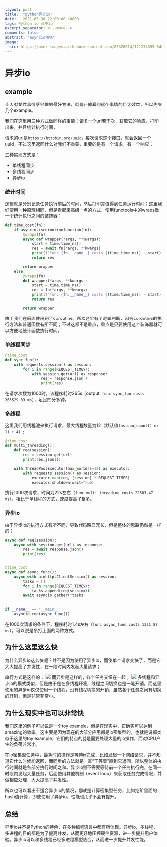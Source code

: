 ```yaml
---
layout: post
title:  "python异步io"
date:   2021-05-30 22:00:00 +0800
tags: Python io 异步io
excerpt_separator: <!--more-->
comments: false
abstract: "asyncio模块"
image:
  src: https://user-images.githubusercontent.com/85326814/121234395-3d275600-c8c6-11eb-9a30-1a6fff2a30b6.jpeg
---
```


# 异步io

## example

让人对某件事情感兴趣的最好方法，就是让他看到这个事情的巨大效益，所以先来几个example。

我们在这里用三种方式做同样的事情：请求一个url若干次，获取它的响应，打印出来，并且统计执行时间，

请求的url是`https://httpbin.org/uuid`，每次请求这个接口，就会返回一个uuid，不过这里返回什么对我们不重要，重要的是有一个请求，有一个响应；


三种实现方式是：

- 单线程同步
- 多线程同步
- 异步io

### 统计时间
逻辑就是分别记录任务执行前后的时间，然后打印差值得到任务运行时间；这里我们使用一种原理相同，但是看起来高级一点的方式，使用functools中的wraps做一个统计执行之间的装饰器：
```python
def time_cost(fn):
    if asyncio.iscoroutinefunction(fn):
        @wraps(fn)
        async def wrapper(*args, **kwargs):
            start = time.time_ns()
            res = await fn(*args, **kwargs)
            print(f'func {fn.__name__} costs {(time.time_ns() - start) / 1e6:.2f} ms')
            return res

        return wrapper
    else:
        @wraps(fn)
        def wrapper(*args, **kwargs):
            start = time.time_ns()
            res = fn(*args, **kwargs)
            print(f'func {fn.__name__} costs {(time.time_ns() - start) / 1e6:.2f} ms')
            return res

        return wrapper
```
由于我们在后面使用到了coroutine，所以这里有个逻辑判断，因为coroutine的执行方法和普通函数有所不同；不过这都不是重点，重点是只要使用这个装饰器就可以方便地统计函数执行时间。
### 单线程同步

```python
@time_cost
def sync_fun():
    with requests.session() as session:
        for i in range(REQUEST_TIMES):
            with session.get(url) as response:
                res = response.json()
                print(res)
```
在请求次数为1000时，该程序耗时265s（output: `func sync_fun costs 265529.33 ms`），足足四分多钟。

### 多线程
这里我们用线程池来执行请求，最大线程数量为12（默认值`(os.cpu_count() or 1) + 4`）;
```python
@time_cost
def multi_threading():
    def req(session):
        res = session.get(url)
        print(res.json())

    with ThreadPoolExecutor(max_workers=12) as executor:
        with requests.session() as session:
            executor.map(req, [session] * REQUEST_TIMES)
            executor.shutdown(wait=True)
```
执行1000次请求，时间为22s左右（`func multi_threading costs 22583.47 ms`），相比于单线程的方式，速度提高了很多。

### 异步io
由于异步io的执行方式有所不同，导致代码略显冗长，但是整体的思路仍然是一样的；
```python
async def req(session):
    async with session.get(url) as response:
        res = await response.json()
        print(res)


@time_cost
async def async_func():
    async with aiohttp.ClientSession() as session:
        tasks = []
        for i in range(REQUEST_TIMES):
            tasks.append(req(session))
        await asyncio.gather(*tasks)
        
        
if __name__ == '__main__':
    asyncio.run(async_func())
```

在1000次请求的条件下，程序耗时1.4s左右（`func async_func costs 1351.87 ms`），可以说是吊打上面的两种方式。


## 为什么这里这么快

为什么异步io这么快呢？并不是因为使用了异步io，而使单个请求变快了，而是它大大提高了并发性，在一段时间内发起大量请求；

串行方式是这样的：
![](https://files.mdnice.com/user/15431/a344c184-2805-44ec-b73f-fade3288328c.png)
而异步是这样的，各个任务交织在一起；
![](https://files.mdnice.com/user/15431/01d3fe31-dd3e-4a3f-96a1-bb77716e28c8.png)
多线程和异步io的模式类似，但是由于是在多线程环境，线程之间切换也是一笔开销。而这里使用的异步io仅仅使用一个线程，没有线程切换的开销，虽然各个任务之间有切换的开销，但是非常非常小。

## 为什么现实中也可以非常快

我们这里的例子可以说是一个toy example，但是在现实中，它确实可以达到amazing的效率。这主要是因为现在的大部分应用都是io密集型的，也就是说都类似于这里的toy example，它们的特点的就是需要处理大量的io操作，而对CPU产生的负荷非常小。

在io密集型任务中，最耗时的操作是等待io完成，比如发起一个网络请求，并不知道它什么时候能返回，而同步的方法就是一直“干等着”直到它返回，所以整体的执行时间就是各部分执行时间之和。异步io则不需要等待前一个任务执行完，在同一时段内发起大量任务，后面使用其他机制（event loop）来获取任务完成情况，并做相应处理，大大提高了并发性。

所以也可以看出不适合异步io的情况，那就是计算密集型任务，比如挖矿里面的hash值计算，即使使用了异步io，性能也几乎不会有提升。

## 总结

异步io并不是Python的特色，在多种编程语言中都有所体现。异步io、多线程、多进程的目的都是为了提高并发，从而更好地压榨硬件资源，进一步提升用户体验。异步io可以和多线程已经多进程模型结合，从而进一步提升并发性能。
